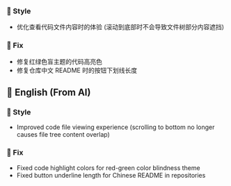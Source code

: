 ### 🌈 Style

- 优化查看代码文件内容时的体验 (滚动到底部时不会导致文件树部分内容遮挡)

### 🐞 Fix

- 修复红绿色盲主题的代码高亮色
- 修复仓库中文 README 时的按钮下划线长度

## 📃 English (From AI)

### 🌈 Style

- Improved code file viewing experience (scrolling to bottom no longer causes file tree content overlap)

### 🐞 Fix

- Fixed code highlight colors for red-green color blindness theme
- Fixed button underline length for Chinese README in repositories

